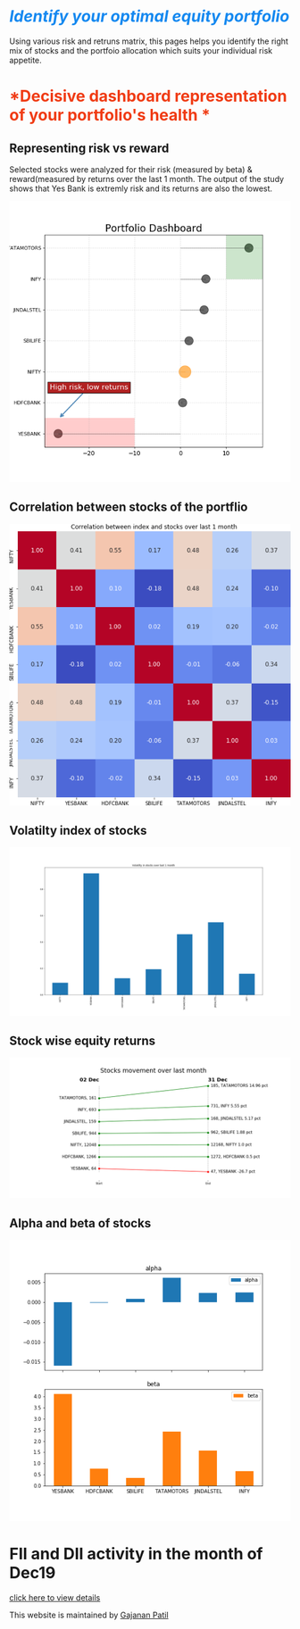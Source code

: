 
# <span style="color:#1589F0">*Identify your optimal equity portfolio*</span>

Using various risk and retruns matrix, this pages helps you identify the right mix of stocks and the portfoio allocation which suits your individual risk appetite.

# <span style="color:#f03c15">*Decisive dashboard representation of your portfolio's health *</span>

## Representing risk vs reward

Selected stocks were analyzed for their risk (measured by beta) &  reward(measured by returns over the last 1 month. The output of the study shows that Yes Bank is extremly risk and its returns are also the lowest.

![Dashboard](https://github.com/bananapy/bananapy.github.io/raw/master/Dash.png)


## Correlation between stocks of the portflio

![Corr matrix](https://github.com/bananapy/bananapy.github.io/raw/master/result.png)


## Volatilty index of stocks

![Volatility index](https://github.com/bananapy/bananapy.github.io/raw/master/vix.png)

## Stock wise equity returns

![Returns](https://github.com/bananapy/bananapy.github.io/raw/master/pct%20change.png)

## Alpha and beta of stocks

![Aplha-beta](https://github.com/bananapy/bananapy.github.io/raw/master/beta.png)


# FII and DII activity in the month of Dec19

[click here to view details](https://bananapy.github.io/fii/dec19)



This website is maintained by [Gajanan Patil](https://www.linkedin.com/in/patilgajanan/)
